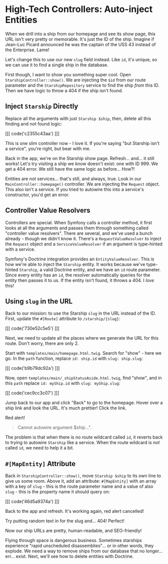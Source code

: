 # High-Tech Controllers: Auto-inject Entities

When we drill into a ship from our homepage and see its *show* page, this URL
isn't very pretty or memorable. It's just the ID of the ship. Imagine if Jean-Luc Picard
announced he was the captain of the USS 43 instead of the Enterprise. Lame!

Let's change this to use our new `slug` field instead. Like `id`, it's unique, so we can
use it to find a single ship in the database.

First though, I want to show you something super cool. Open
`StarshipController::show()`. We are injecting the `$id` from our route
parameter and the `StarshipRepository` service to find the ship *from* this ID.
Then we have logic to throw a 404 if the ship isn't found.

## Inject `Starship` Directly

Replace all the arguments with just `Starship $ship`, then, delete all this
finding and not found logic:

[[[ code('c2355c43aa') ]]]

This is one slim controller now - I love it. If you're saying "but Starship isn't a service",
you're right, but bear with me.

Back in the app, we're on the Starship show page. Refresh... and... it still works!
Let's try visiting a ship we know doesn't exist: one with ID 999. We get a 404 error.
We still have the same logic as before... How?!

Entities are not services... that's still, and always, true. Look in our
`MainController::homepage()` controller. We are injecting the `Request` object. This
also isn't a service. If you tried to autowire this into a service's constructor, you'd
get an error.

## Controller Value Resolvers

Controllers are special. When Symfony calls a controller method, it first looks at
all the arguments and passes them through something called "controller value resolvers".
There are several, and we've used a bunch already - though we didn't know it. There's
a `RequestValueResolver` to inject the `Request` object and a
`ServiceValueResolver` if an argument is type-hinted with a service.

Symfony's Doctrine integration provides an `EntityValueResolver`. This is how we're
able to inject the `Starship` entity. It works because we've type-hinted `Starship`,
a valid Doctrine entity, and we have an `id` route parameter. Since every entity has
an `id`, the resolver automatically queries for the entity then passes it to us.
If the entity isn't found, it throws a 404. I *love* this!

## Using `slug` in the URL

Back to our mission: to use the Starship `slug` in the URL instead of the ID.
First, update the `#[Route]` attribute to `/starship/{slug}`:

[[[ code('730e52c5e5') ]]]

Next, we need to update all the places where we generate the URL for this route.
Don't worry, there are only 2.

Start with `templates/main/homepage.html.twig`. Search for "show" - here we go.
In the `path` function, replace `id: ship.id` with `slug: ship.slug`:

[[[ code('b9b79dc92a') ]]]

Now, open `templates/main/_shipStatusAside.html.twig`, find "show", and in this `path`
replace `id: myShip.id` with `slug: myShip.slug`:

[[[ code('cec9cc3c07') ]]]

Jump back to our app and click "Back" to go to the homepage. Hover over a ship link
and look the URL. It's much prettier! Click the link.

Red alert! 

> Cannot autowire argument $ship...".

The problem is that when there is no route wildcard called `id`, it reverts
back to trying to autowire `Starship` like a service. When the route wildcard is
*not* called `id`, we need to help it a bit.

## `#[MapEntity]` Attribute

Back in `StarshipController::show()`, move `Starship $ship` to its own line
to give us some room. Above it, add an attribute: `#[MapEntity]` with an array
with a key of `slug` - this is the route parameter name and
a value of also `slug` - this is the property name it should query on:

[[[ code('46d5a9374a') ]]]

Back to the app and refresh. It's working again, red alert cancelled!

Try putting random text in for the slug and... 404! Perfect!

Now our ship URLs are pretty, human-readable, and SEO-friendly!

Flying through space is dangerous business. Sometimes starships experience
"rapid unscheduled disassemblies"... or in other words, they explode. We need
a way to remove ships from our database that no longer... err... exist. Next, we'll
see how to delete entities with Doctrine.
